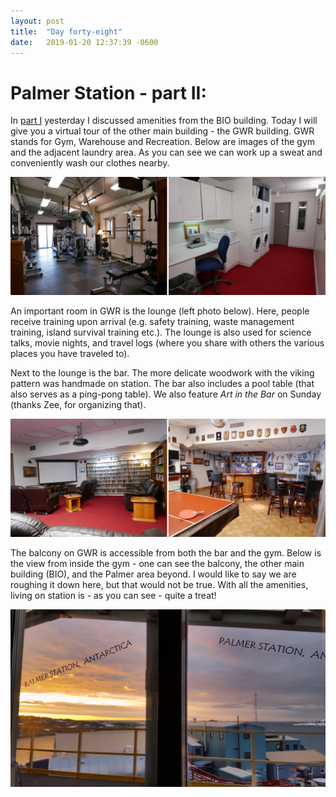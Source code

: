 ```yaml
---
layout: post
title:  "Day forty-eight"
date:   2019-01-20 12:37:39 -0600
---
```

# Palmer Station - part II: 
In [part I](https://natasjavgestel.github.io/blog/2019/01/19/day-fortyseven) yesterday I discussed amenities from the BIO building. Today I will give you a virtual tour of the other main building - the GWR building. GWR stands for Gym, Warehouse and Recreation. Below are images of the gym and the adjacent laundry area. As you can see we can work up a sweat and conveniently wash our clothes nearby. 

![GWR gym and laundry room](/assets/blog_photos/190120/GWR_1.jpg)

An important room in GWR is the lounge (left photo below). Here, people receive training upon arrival (e.g. safety training, waste management training, island survival training etc.). The lounge is also used for science talks, movie nights, and travel logs (where you share with others the various places you have traveled to).

Next to the lounge is the bar. The more delicate woodwork with the viking pattern was handmade on station. The bar also includes a pool table (that also serves as a ping-pong table). We also feature *Art in the Bar* on Sunday (thanks Zee, for organizing that).

![Lounge and bar](/assets/blog_photos/190120/GWR_2.jpg)

The balcony on GWR is accessible from both the bar and the gym. Below is the view from inside the gym - one can see the balcony, the other main building (BIO), and the Palmer area beyond. I would like to say we are roughing it down here, but that would not be true. With all the amenities, living on station is - as you can see - quite a treat!

![View from the gym](/assets/blog_photos/190120/20181229_231311_001.jpg)
